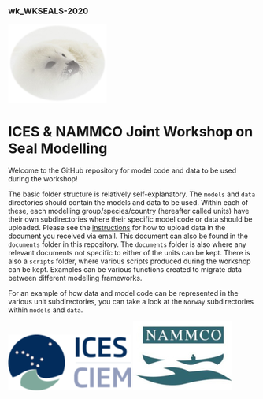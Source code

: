 ### wk_WKSEALS-2020
![Alt text](documents/SealSm.png?raw=true "Photo: Tore Haug")
# ICES &amp; NAMMCO Joint Workshop on Seal Modelling
Welcome to the GitHub repository for model code and data to be used during the workshop! 

The basic folder structure is relatively self-explanatory. The `models` and `data` directories should contain the models and data to be used. Within each of these, each modelling group/species/country (hereafter called units) have their own subdirectories where their specific model code or data should be uploaded. Please see the [instructions](https://github.com/ices-eg/wk_WKSEALS-2020/blob/main/documents/GitHub%20instructions.pdf) for how to upload data in the document you received via email. This document can also be found in the `documents` folder in this repository. The `documents` folder is also where any relevant documents not specific to either of the units can be kept. There is also a `scripts` folder, where various scripts produced during the workshop can be kept. Examples can be various functions created to migrate data between different modelling frameworks.   

For an example of how data and model code can be represented in the various unit subdirectories, you can take a look at the `Norway` subdirectories within `models` and `data`.

![Alt text](documents/ICES.png?raw=true)    ![Alt text](documents/nammco.jpg?raw=true)
